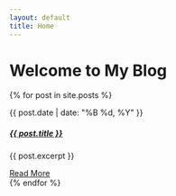 ```yaml
---
layout: default
title: Home
---
```


# Welcome to My Blog

<div class="container mt-4">
    <div class="row">
        {% for post in site.posts %}
        <div class="col-md-6 mb-4">
            <div class="card shadow-sm">
                <div class="card-body">
                    <p class="text-muted text-end">{{ post.date | date: "%B %d, %Y" }}</p>
                    <h5 class="card-title">
                        <a href="{{ post.url | relative_url}}" class="text-decoration-none">{{ post.title }}</a>
                    </h5>
                    <p class="card-text">{{ post.excerpt }}</p>
                    <a href="{{ post.url | relative_url}}" class="btn btn-primary">Read More</a>
                </div>
            </div>
        </div>
        {% endfor %}
    </div>
</div>
